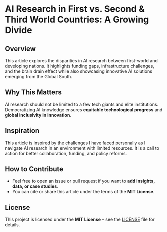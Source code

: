 # AI Research in First vs. Second & Third World Countries: A Growing Divide  

## Overview  
This article explores the disparities in AI research between first-world and developing nations. It highlights funding gaps, infrastructure challenges, and the brain drain effect while also showcasing innovative AI solutions emerging from the Global South.  

## Why This Matters  
AI research should not be limited to a few tech giants and elite institutions. Democratizing AI knowledge ensures **equitable technological progress** and **global inclusivity in innovation**.  

## Inspiration  
This article is inspired by the challenges I have faced personally as I navigate AI research in an environment with limited resources. It is a call to action for better collaboration, funding, and policy reforms.  

## How to Contribute  
- Feel free to open an issue or pull request if you want to **add insights, data, or case studies**.  
- You can cite or share this article under the terms of the **MIT License**.  

## License  
This project is licensed under the **MIT License** – see the [LICENSE](LICENSE) file for details.  
